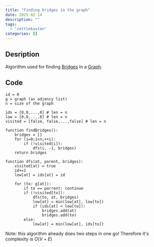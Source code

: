 ```yaml
---
title: "Finding bridges in the graph"
date: 2025-02-14
description: ""
tags: 
  - "zettlekasten"
categories: []
---
```


## Desription

Algorithm used for finding [Bridges](Bridges.md) in a [Graph](Graph.md).

## Code

```pseudo
id = 0
g = graph (as adjency list)
n = size of the graph

ids = [0,0,...,0] # len = n
low = [0,0,...,0] # len = n
visited = [false, false,...,false] # len = n

function findBridges():
	bridges = []
	for (i=0;i<n;++i):
		if (!visited[i]):
			dfs(i, -1, bridges)
	return bridges

function dfs(at, parent, bridges):
	visited[at] = true
	id+=1
	low[at] = ids[at] = id

	for (to: g[at]):
		if to == parrent: continue
		if (!visited[to]):
			dfs(to, at, bridges)
			low[at] = min(low[at], low[to])
			if (ids[at] < low[to]):
				bridges.add(at)
				bridges.add(to)
		else:
			low[at] = min(low[at], ids[to])
```

Note: this algorithm already does two steps in one go! Therefore it's complexity is $O(V+E)$

